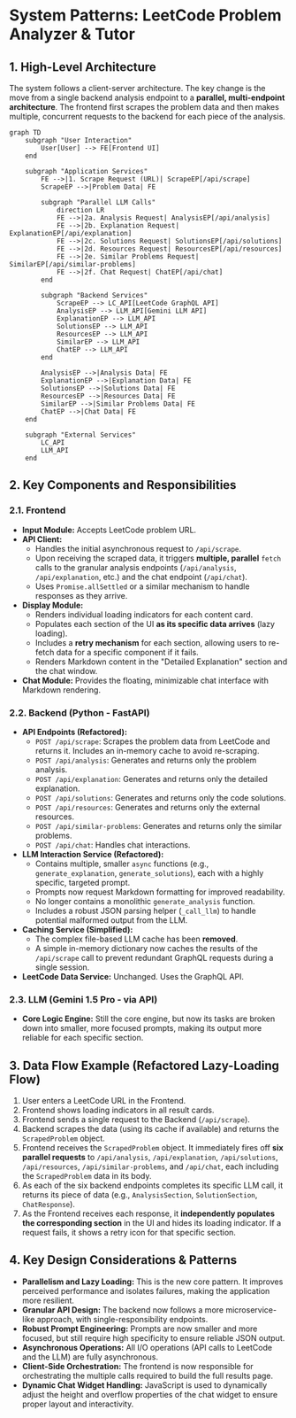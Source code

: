 # System Patterns: LeetCode Problem Analyzer & Tutor

## 1. High-Level Architecture

The system follows a client-server architecture. The key change is the move from a single backend analysis endpoint to a **parallel, multi-endpoint architecture**. The frontend first scrapes the problem data and then makes multiple, concurrent requests to the backend for each piece of the analysis.

```mermaid
graph TD
    subgraph "User Interaction"
        User[User] --> FE[Frontend UI]
    end

    subgraph "Application Services"
        FE -->|1. Scrape Request (URL)| ScrapeEP[/api/scrape]
        ScrapeEP -->|Problem Data| FE

        subgraph "Parallel LLM Calls"
            direction LR
            FE -->|2a. Analysis Request| AnalysisEP[/api/analysis]
            FE -->|2b. Explanation Request| ExplanationEP[/api/explanation]
            FE -->|2c. Solutions Request| SolutionsEP[/api/solutions]
            FE -->|2d. Resources Request| ResourcesEP[/api/resources]
            FE -->|2e. Similar Problems Request| SimilarEP[/api/similar-problems]
            FE -->|2f. Chat Request| ChatEP[/api/chat]
        end

        subgraph "Backend Services"
            ScrapeEP --> LC_API[LeetCode GraphQL API]
            AnalysisEP --> LLM_API[Gemini LLM API]
            ExplanationEP --> LLM_API
            SolutionsEP --> LLM_API
            ResourcesEP --> LLM_API
            SimilarEP --> LLM_API
            ChatEP --> LLM_API
        end

        AnalysisEP -->|Analysis Data| FE
        ExplanationEP -->|Explanation Data| FE
        SolutionsEP -->|Solutions Data| FE
        ResourcesEP -->|Resources Data| FE
        SimilarEP -->|Similar Problems Data| FE
        ChatEP -->|Chat Data| FE
    end

    subgraph "External Services"
        LC_API
        LLM_API
    end
```

## 2. Key Components and Responsibilities

### 2.1. Frontend

*   **Input Module:** Accepts LeetCode problem URL.
*   **API Client:**
    *   Handles the initial asynchronous request to `/api/scrape`.
    *   Upon receiving the scraped data, it triggers **multiple, parallel** `fetch` calls to the granular analysis endpoints (`/api/analysis`, `/api/explanation`, etc.) and the chat endpoint (`/api/chat`).
    *   Uses `Promise.allSettled` or a similar mechanism to handle responses as they arrive.
*   **Display Module:**
    *   Renders individual loading indicators for each content card.
    *   Populates each section of the UI **as its specific data arrives** (lazy loading).
    *   Includes a **retry mechanism** for each section, allowing users to re-fetch data for a specific component if it fails.
    *   Renders Markdown content in the "Detailed Explanation" section and the chat window.
*   **Chat Module:** Provides the floating, minimizable chat interface with Markdown rendering.

### 2.2. Backend (Python - FastAPI)

*   **API Endpoints (Refactored):**
    *   `POST /api/scrape`: Scrapes the problem data from LeetCode and returns it. Includes an in-memory cache to avoid re-scraping.
    *   `POST /api/analysis`: Generates and returns only the problem analysis.
    *   `POST /api/explanation`: Generates and returns only the detailed explanation.
    *   `POST /api/solutions`: Generates and returns only the code solutions.
    *   `POST /api/resources`: Generates and returns only the external resources.
    *   `POST /api/similar-problems`: Generates and returns only the similar problems.
    *   `POST /api/chat`: Handles chat interactions.
*   **LLM Interaction Service (Refactored):**
    *   Contains multiple, smaller `async` functions (e.g., `generate_explanation`, `generate_solutions`), each with a highly specific, targeted prompt.
    *   Prompts now request Markdown formatting for improved readability.
    *   No longer contains a monolithic `generate_analysis` function.
    *   Includes a robust JSON parsing helper (`_call_llm`) to handle potential malformed output from the LLM.
*   **Caching Service (Simplified):**
    *   The complex file-based LLM cache has been **removed**.
    *   A simple in-memory dictionary now caches the results of the `/api/scrape` call to prevent redundant GraphQL requests during a single session.
*   **LeetCode Data Service:** Unchanged. Uses the GraphQL API.

### 2.3. LLM (Gemini 1.5 Pro - via API)

*   **Core Logic Engine:** Still the core engine, but now its tasks are broken down into smaller, more focused prompts, making its output more reliable for each specific section.

## 3. Data Flow Example (Refactored Lazy-Loading Flow)

1.  User enters a LeetCode URL in the Frontend.
2.  Frontend shows loading indicators in all result cards.
3.  Frontend sends a single request to the Backend (`/api/scrape`).
4.  Backend scrapes the data (using its cache if available) and returns the `ScrapedProblem` object.
5.  Frontend receives the `ScrapedProblem` object. It immediately fires off **six parallel requests** to `/api/analysis`, `/api/explanation`, `/api/solutions`, `/api/resources`, `/api/similar-problems`, and `/api/chat`, each including the `ScrapedProblem` data in its body.
6.  As each of the six backend endpoints completes its specific LLM call, it returns its piece of data (e.g., `AnalysisSection`, `SolutionSection`, `ChatResponse`).
7.  As the Frontend receives each response, it **independently populates the corresponding section** in the UI and hides its loading indicator. If a request fails, it shows a retry icon for that specific section.

## 4. Key Design Considerations & Patterns

*   **Parallelism and Lazy Loading:** This is the new core pattern. It improves perceived performance and isolates failures, making the application more resilient.
*   **Granular API Design:** The backend now follows a more microservice-like approach, with single-responsibility endpoints.
*   **Robust Prompt Engineering:** Prompts are now smaller and more focused, but still require high specificity to ensure reliable JSON output.
*   **Asynchronous Operations:** All I/O operations (API calls to LeetCode and the LLM) are fully asynchronous.
*   **Client-Side Orchestration:** The frontend is now responsible for orchestrating the multiple calls required to build the full results page.
*   **Dynamic Chat Widget Handling:** JavaScript is used to dynamically adjust the height and overflow properties of the chat widget to ensure proper layout and interactivity.
